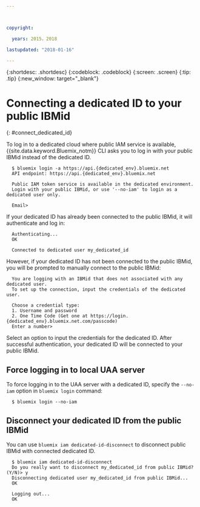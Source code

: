 ```yaml
---



copyright:

  years: 2015，2018

lastupdated: "2018-01-16"

---
```


{:shortdesc: .shortdesc}
{:codeblock: .codeblock}
{:screen: .screen}
{:tip: .tip}
{:new_window: target="_blank"}

# Connecting a dedicated ID to your public IBMid
{: #connect_dedicated_id}

To log in to a dedicated cloud where public IAM service is available, {{site.data.keyword.Bluemix_notm}} CLI asks you to log in with your public IBMid instead of the dedicated ID.


```
  $ bluemix login -a https://api.{dedicated_env}.bluemix.net
  API endpoint: https://api.{dedicated_env}.bluemix.net

  Public IAM token service is available in the dedicated environment.
  Login with your public IBMid, or use '--no-iam' to login as a dedicated user only.

  Email>
```

If your dedicated ID has already been connected to the public IBMid, it will authenticate and log in:

```
  Authenticating...
  OK

  Connected to dedicated user my_dedicated_id
```

However, if your dedicated ID has not been connected to the public IBMid, you will be prompted to manually connect to the public IBMid:

```
  You are logging with an IBMid that does not associated with any dedicated user.
  To set up the connection, input the credentials of the dedicated user.

  Choose a credential type:
  1. Username and password
  2. One Time Code (Get one at https://login.{dedicated_env}.bluemix.net.com/passcode)
  Enter a number>
```

Select an option to input the credentials for the dedicated ID. After successful authentication, your dedicated ID will be connected to your public IBMid.

## Force logging in to local UAA server

To force logging in to the UAA server with a dedicated ID, specify the `--no-iam` option in `bluemix login` command:

```
  $ bluemix login --no-iam
```

## Disconnect your dedicated ID from the public IBMid 

You can use `bluemix iam dedicated-id-disconnect` to disconnect public IBMid with connected dedicated ID.

```
  $ bluemix iam dedicated-id-disconnect
  Do you really want to disconnect my_dedicated_id from public IBMid? (Y/N)> y
  Disconnecting dedicated user my_dedicated_id from public IBMid...
  OK

  Logging out...
  OK
```
